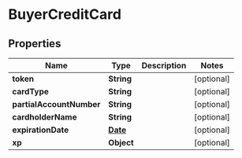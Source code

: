 
# BuyerCreditCard

## Properties
Name | Type | Description | Notes
------------ | ------------- | ------------- | -------------
**token** | **String** |  |  [optional]
**cardType** | **String** |  |  [optional]
**partialAccountNumber** | **String** |  |  [optional]
**cardholderName** | **String** |  |  [optional]
**expirationDate** | [**Date**](Date.md) |  |  [optional]
**xp** | **Object** |  |  [optional]



